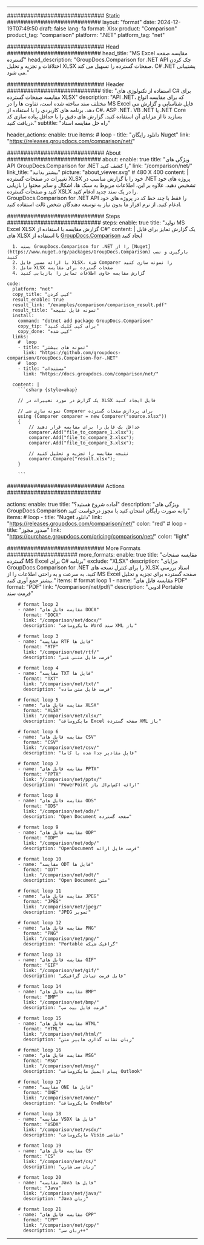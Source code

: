 
---
############################# Static ############################
layout: "format"
date:  2024-12-19T07:49:50
draft: false
lang: fa
format: Xlsx
product: "Comparison"
product_tag: "comparison"
platform: ".NET"
platform_tag: "net"

############################# Head ############################
head_title: "MS Excel مقایسه صفحه گسترده"
head_description: "GroupDocs.Comparison for .NET API چک کردن اختلافات و تجزیه و تحلیل XLSX صفحات گسترده را تسهیل می کند. C# .NET پشتیبانی می شود."

############################# Header ############################
title: "استفاده از تکنولوژی های C# برای مقایسه صفحات گسترده XLSX" 
description: "API .NET، که برای مقایسه انواع مختلف سند ساخته شده است، تفاوت ها را در MS Excel فایل شناسایی و گزارش می دهد. برنامه های کاربردی را با استفاده از C#، ASP .NET، VB .NET یا .NET Core بسازید تا از مزایای آن استفاده کنید. گزارش های دقیق را با حداقل پیاده سازی کد دریافت کنید."
subtitle: "راه حل مقایسه اسناد" 

header_actions:
  enable: true
  items:
    #  loop
    - title: "دانلود رایگان Nuget"
      link: "https://releases.groupdocs.com/comparison/net/"
      
############################# About ############################
about:
    enable: true
    title: "ویژگی های API GroupDocs.Comparison for .NET را کشف کنید"
    link: "/comparison/net/"
    link_title: "بیشتر بدانید"
    picture: "about_viewer.svg" # 480 X 400
    content: |
       تغییرات در صفحات گسترده XLSX خود را با گزارش مناسب در .NET پروژه های خود تشخیص دهید. علاوه بر این، اطلاعات مربوط به سبک ها، اشکال و سایر محتوا را بازیابی کنید و صفحات گسترده XSLX را در یک سند جدید ادغام کنید. GroupDocs.Comparison for .NET API را فقط با چند خط کد در پروژه های خود ادغام کنید. از نرم افزار ما بدون نیاز به توسعه دهندگان شخص ثالث استفاده کنید.

############################# Steps ############################
steps:
    enable: true
    title: "تولید MS Excel XLSX گزارش مقایسه با استفاده از C#"
    content: |
      یک گزارش تمایز برای فایل های XLSX با استفاده از [GroupDocs.Comparison](https://products.groupdocs.com/comparison/net/) ایجاد کنید
      
      1. بسته GroupDocs.Comparison for .NET را از [Nuget](https://www.nuget.org/packages/GroupDocs.Comparison) بارگیری و نصب کنید
      2. با ارائه مسیر فایل XLSX، شیء Comparer را نمونه سازی کنید
      3. شامل XLSX صفحات گسترده برای مقایسه
      4. گزارش مقایسه حاوی اطلاعات تمایز را بازیابی کنید
   
    code:
      platform: "net"
      copy_title: "کپی کردن"
      result_enable: true
      result_link: "/examples/comparison/comparison_result.pdf"
      result_title: "نمونه فایل نتیجه"
      install:
        command: "dotnet add package GroupDocs.Comparison"
        copy_tip: "برای کپی کلیک کنید"
        copy_done: "کپی شده"
      links:
        #  loop
        - title: "نمونه های بیشتر"
          link: "https://github.com/groupdocs-comparison/GroupDocs.Comparison-for-.NET"
        #  loop
        - title: "مستندات"
          link: "https://docs.groupdocs.com/comparison/net/"
          
      content: |
        ```csharp {style=abap}

        // یک گزارش در مورد تغییرات در XLSX فایل ایجاد کنید

        // نمونه سازی شی Comparer برای پردازش صفحات گسترده
        using (Comparer comparer = new Comparer("source.xlsx"))
        {
            // حداقل یک فایل را برای مقایسه قرار دهید
        	comparer.Add("file_to_compare_1.xlsx");
            comparer.Add("file_to_compare_2.xlsx");
            comparer.Add("file_to_compare_3.xlsx");

            // نتیجه مقایسه را تجزیه و تحلیل کنید
            comparer.Compare("result.xlsx"); 
        }
        
        ```            

############################# Actions ############################

actions:
  enable: true
  title: "آماده شروع هستید؟"
  description: "ویژگی های GroupDocs.Comparison را به صورت رایگان امتحان کنید یا مجوز درخواست کنید"
  items:
    #  loop
    - title: "Nuget دانلود"
      link: "https://releases.groupdocs.com/comparison/net/"
      color: "red"
        #  loop
    - title: "صدور مجوز"
      link: "https://purchase.groupdocs.com/pricing/comparison/net/"
      color: "light"


############################# More Formats #####################
more_formats:
    enable: true
    title: "مقایسه صفحات گسترده MS Excel برای C# برنامه"
    exclude: "XLSX"
    description: "مزایای GroupDocs.Comparison for .NET را برای کنترل نسخه های XLSX اسناد بررسی کنید. به سرعت و به راحتی اطلاعات را از MS Excel صفحه گسترده برای تجزیه و تحلیل بیشتر جمع آوری کنید."
    items: 
        # format loop 1
        - name: "مقایسه فایل های PDF"
          format: "PDF"
          link: "/comparison/net/pdf/"
          description: "ادوبی Portable فرمت سند"

        # format loop 2
        - name: "مقایسه فایل های DOCX"
          format: "DOCX"
          link: "/comparison/net/docx/"
          description: "مایکروسافت Word سند XML باز"

        # format loop 3
        - name: "مقایسه RTF فایل ها"
          format: "RTF"
          link: "/comparison/net/rtf/"
          description: "فرمت فایل متنی غنی"

        # format loop 4
        - name: "مقایسه TXT فایل ها"
          format: "TXT"
          link: "/comparison/net/txt/"
          description: "فرمت فایل متن ساده"

        # format loop 5
        - name: "مقایسه فایل های XLSX"
          format: "XLSX"
          link: "/comparison/net/xlsx/"
          description: "مایکروسافت Excel صفحه گسترده XML باز"

        # format loop 6
        - name: "مقایسه فایل های CSV"
          format: "CSV"
          link: "/comparison/net/csv/"
          description: "فایل مقادیر جدا شده با کاما"

        # format loop 7
        - name: "مقایسه فایل های PPTX"
          format: "PPTX"
          link: "/comparison/net/pptx/"
          description: "PowerPoint ارائه اکس‌ام‌ال باز"

        # format loop 8
        - name: "مقایسه فایل های ODS"
          format: "ODS"
          link: "/comparison/net/ods/"
          description: "Open Document صفحه گسترده"

        # format loop 9
        - name: "مقایسه فایل های ODP"
          format: "ODP"
          link: "/comparison/net/odp/"
          description: "OpenDocument فرمت فایل ارائه"

        # format loop 10
        - name: "مقایسه ODT فایل ها"
          format: "ODT"
          link: "/comparison/net/odt/"
          description: "Open Document متن"

        # format loop 11
        - name: "مقایسه فایل های JPEG"
          format: "JPEG"
          link: "/comparison/net/jpeg/"
          description: "JPEG تصویر"

        # format loop 12
        - name: "مقایسه فایل های PNG"
          format: "PNG"
          link: "/comparison/net/png/"
          description: "Portable گرافیک شبکه"

        # format loop 13
        - name: "مقایسه فایل های GIF"
          format: "GIF"
          link: "/comparison/net/gif/"
          description: "فایل فرمت تبادل گرافیکی"

        # format loop 14
        - name: "مقایسه فایل های BMP"
          format: "BMP"
          link: "/comparison/net/bmp/"
          description: "فرمت فایل بیت مپ"

        # format loop 15
        - name: "مقایسه فایل های HTML"
          format: "HTML"
          link: "/comparison/net/html/"
          description: "زبان نشانه گذاری هایپر متن"

        # format loop 16
        - name: "مقایسه فایل های MSG"
          format: "MSG"
          link: "/comparison/net/msg/"
          description: "پیام ایمیل مایکروسافت Outlook"

        # format loop 17
        - name: "مقایسه ONE فایل ها"
          format: "ONE"
          link: "/comparison/net/one/"
          description: "مایکروسافت OneNote"

        # format loop 18
        - name: "مقایسه VSDX فایل ها"
          format: "VSDX"
          link: "/comparison/net/vsdx/"
          description: "مایکروسافت Visio نقاشی"

        # format loop 19
        - name: "مقایسه فایل های CS"
          format: "CS"
          link: "/comparison/net/cs/"
          description: "زبان سی شارپ"

        # format loop 20
        - name: "مقایسه Java فایل ها"
          format: "Java"
          link: "/comparison/net/java/"
          description: "Java زبان"
          
        # format loop 21
        - name: "مقایسه فایل های CPP"
          format: "CPP"
          link: "/comparison/net/cpp/"
          description: "زبان سی++"
---